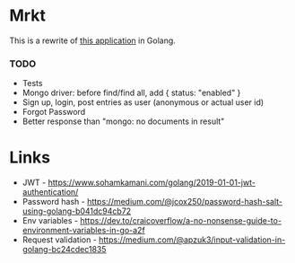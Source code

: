 # Mrkt
This is a rewrite of [this application](https://github.com/OpeOnikute/safety-alert-api) in Golang. 

### TODO
- Tests
- Mongo driver: before find/find all, add { status: "enabled" }
- Sign up, login, post entries as user (anonymous or actual user id)
- Forgot Password
- Better response than "mongo: no documents in result"

# Links
- JWT - https://www.sohamkamani.com/golang/2019-01-01-jwt-authentication/
- Password hash - https://medium.com/@jcox250/password-hash-salt-using-golang-b041dc94cb72
- Env variables - https://dev.to/craicoverflow/a-no-nonsense-guide-to-environment-variables-in-go-a2f
- Request validation - https://medium.com/@apzuk3/input-validation-in-golang-bc24cdec1835